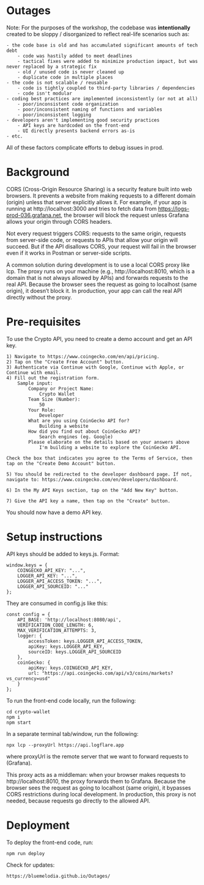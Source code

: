 # Outages

Note: For the purposes of the workshop, the codebase was <b>intentionally</b> created to be sloppy / disorganized to reflect real-life scenarios such as:

    - the code base is old and has accumulated significant amounts of tech debt
    	- code was hastily added to meet deadlines
    	- tactical fixes were added to minimize production impact, but was never replaced by a strategic fix
    	- old / unused code is never cleaned up
    	- duplicate code in multiple places
    - the code is not scalable / reusable
    	- code is tightly coupled to third-party libraries / dependencies
    	- code isn't modular
    - coding best practices are implemented inconsistently (or not at all)
    	- poor/inconsistent code organization
    	- poor/inconsistent naming of functions and variables
    	- poor/inconsistent logging
    - developers aren't implementing good security practices
    	- API keys are hardcoded on the front-end
    	- UI directly presents backend errors as-is
    - etc.

All of these factors complicate efforts to debug issues in prod.

# Background

CORS (Cross-Origin Resource Sharing) is a security feature built into web browsers. It prevents a website from making requests to a different domain (origin) unless that server explicitly allows it. For example, if your app is running at http://localhost:3000 and tries to fetch data from https://logs-prod-036.grafana.net, the browser will block the request unless Grafana allows your origin through CORS headers.

Not every request triggers CORS: requests to the same origin, requests from server-side code, or requests to APIs that allow your origin will succeed. But if the API disallows CORS, your request will fail in the browser even if it works in Postman or server-side scripts.

A common solution during development is to use a local CORS proxy like lcp. The proxy runs on your machine (e.g., http://localhost:8010, which is a domain that is not always allowed by APIs) and forwards requests to the real API. Because the browser sees the request as going to localhost (same origin), it doesn’t block it. In production, your app can call the real API directly without the proxy.

# Pre-requisites

To use the Crypto API, you need to create a demo account and get an API key.

    1) Navigate to https://www.coingecko.com/en/api/pricing.
    2) Tap on the "Create Free Account" button.
    3) Authenticate via Continue with Google, Continue with Apple, or Continue with email.
    4) Fill out the registration form.
    	Sample input:
    		Company or Project Name:
    			Crypto Wallet
    		Team Size (Number):
    			50
    		Your Role:
    			Developer
    		What are you using CoinGecko API for?
    			Building a website
    		How did you find out about CoinGecko API?
    			Search engines (eg. Google)
    		Please elaborate on the details based on your answers above
    			I'm building a website to explore the CoinGecko API.

    Check the box that indicates you agree to the Terms of Service, then tap on the "Create Demo Account" button.

    5) You should be redirected to the developer dashboard page. If not, navigate to: https://www.coingecko.com/en/developers/dashboard.

    6) In the My API Keys section, tap on the "Add New Key" button.

    7) Give the API key a name, then tap on the "Create" button.

You should now have a demo API key.

# Setup instructions

API keys should be added to keys.js. Format:

    window.keys = {
    	COINGECKO_API_KEY: "...",
    	LOGGER_API_KEY: "...",
    	LOGGER_API_ACCESS_TOKEN: "...",
    	LOGGER_API_SOURCEID: "..."
    };

They are consumed in config.js like this:

	const config = {
		API_BASE: 'http://localhost:8080/api',
		VERIFICATION_CODE_LENGTH: 6,
		MAX_VERIFICATION_ATTEMPTS: 3,
		logger: {
			accessToken: keys.LOGGER_API_ACCESS_TOKEN,
			apiKey: keys.LOGGER_API_KEY,
			sourceID: keys.LOGGER_API_SOURCEID
		},
		coinGecko: {
			apiKey: keys.COINGECKO_API_KEY,
			url: "https://api.coingecko.com/api/v3/coins/markets?vs_currency=usd"
		}
	};

To run the front-end code locally, run the following:

    cd crypto-wallet
    npm i
    npm start

In a separate terminal tab/window, run the following:

    npx lcp --proxyUrl https://api.logflare.app

where proxyUrl is the remote server that we want to forward requests to (Grafana).

This proxy acts as a middleman: when your browser makes requests to http://localhost:8010, the proxy forwards them to Grafana. Because the browser sees the request as going to localhost (same origin), it bypasses CORS restrictions during local development. In production, this proxy is not needed, because requests go directly to the allowed API.

# Deployment

To deploy the front-end code, run:

    npm run deploy

Check for updates:

    https://bluemelodia.github.io/Outages/
